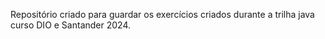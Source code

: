 Repositório criado para guardar os exercícios criados durante a trilha java curso DIO e Santander 2024.
